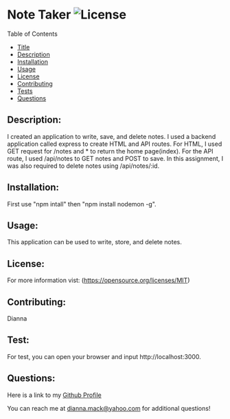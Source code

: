 # Note Taker ![License](https://img.shields.io/badge/License-MIT-yellow.svg)

  Table of Contents

  - [Title](#title)
  - [Description](#description)
  - [Installation](#installation)
  - [Usage](#usage)
  - [License](#license)
  - [Contributing](#contribution)
  - [Tests](#test)
  - [Questions](#questions)

  ## Description:
  I created an application to write, save, and delete notes. I used a backend application called express to create HTML and API routes. For HTML, I used GET request for /notes and  *  to return the home page(index). For the API route, I used /api/notes to GET notes and POST to save. In this assignment, I was also required to delete notes using /api/notes/:id.

  ## Installation:
  First use "npm intall" then "npm install nodemon -g".

  ## Usage:
  This application can be used to write, store, and delete notes.
  
  ## License:

  For more information vist: (https://opensource.org/licenses/MIT)

  ## Contributing:
  Dianna

  ## Test:
  For test, you can open your browser and input http://localhost:3000.

  ## Questions:

  Here is a link to my [Github Profile](https://github.com/dmack095-07)

  You can reach me at dianna.mack@yahoo.com for additional questions!
